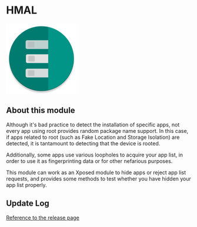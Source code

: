 # HMAL

![banner](banner.png)

## About this module

Although it's bad practice to detect the installation of specific apps, not every app using root provides random package name support. In this case, if apps related to root (such as Fake Location and Storage Isolation) are detected, it is tantamount to detecting that the device is rooted.

Additionally, some apps use various loopholes to acquire your app list, in order to use it as fingerprinting data or for other nefarious purposes.

This module can work as an Xposed module to hide apps or reject app list requests, and provides some methods to test whether you have hidden your app list properly.

## Update Log
[Reference to the release page](https://github.com/pumPCin/HMAL/releases)  
